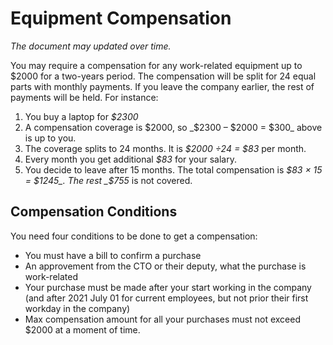 # Equipment Compensation

_The document may updated over time._


You may require a compensation for any work-related equipment up to $2000 for a two-years period. The compensation will be split for 24 equal parts with monthly payments. If you leave the company earlier, the rest of payments will be held.
For instance:
1.	You buy a laptop for _$2300_
2.	A compensation coverage is $2000, so _$2300 – $2000 = $300_ above is up to you.
3.	The coverage splits to 24 months. It is _$2000 ÷24 = $83_ per month.
4.	Every month you get additional _$83_ for your salary.
5.	You decide to leave after 15 months. The total compensation is _$83 × 15 = $1245_. The rest _$755_ is not covered.


## Compensation Conditions

You need four conditions to be done to get a compensation:
* You must have a bill to confirm a purchase
* An approvement from the CTO or their deputy, what the purchase is work-related
* Your purchase must be made after your start working in the company (and after 2021 July 01 for current employees, but not prior their first workday in the company)
* Max compensation amount for all your purchases must not exceed $2000 at a moment of time.
